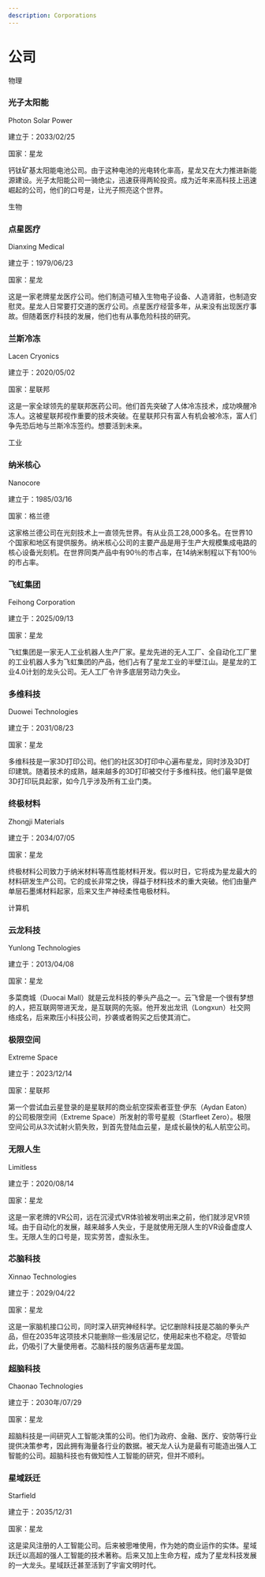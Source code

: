 ```yaml
---
description: Corporations
---
```


# 公司

物理


### &#xD;光子太阳能&#xD;

Photon Solar Power

建立于：2033/02/25

国家：星龙

钙钛矿基太阳能电池公司。由于这种电池的光电转化率高，星龙又在大力推进新能源建设。光子太阳能公司一骑绝尘，迅速获得两轮投资。成为近年来高科技上迅速崛起的公司，他们的口号是，让光子照亮这个世界。

生物


### &#xD;点星医疗&#xD;

Dianxing Medical

建立于：1979/06/23

国家：星龙

这是一家老牌星龙医疗公司。他们制造可植入生物电子设备、人造肾脏，也制造安慰灵。星龙人日常要打交道的医疗公司。点星医疗经营多年，从来没有出现医疗事故。但随着医疗科技的发展，他们也有从事危险科技的研究。

### &#xD;兰斯冷冻&#xD;

Lacen Cryonics

建立于：2020/05/02

国家：星联邦

这是一家全球领先的星联邦医药公司。他们首先突破了人体冷冻技术，成功唤醒冷冻人。这被星联邦视作重要的技术突破。在星联邦只有富人有机会被冷冻，富人们争先恐后地与兰斯冷冻签约。想要活到未来。

工业


### &#xD;纳米核心&#xD;

Nanocore

建立于：1985/03/16

国家：格兰德

这家格兰德公司在光刻技术上一直领先世界。有从业员工28,000多名。在世界10个国家和地区有提供服务。纳米核心公司的主要产品是用于生产大规模集成电路的核心设备光刻机。在世界同类产品中有90％的市占率，在14纳米制程以下有100％的市占率。

### &#xD;飞虹集团&#xD;

Feihong Corporation

建立于：2025/09/13

国家：星龙

飞虹集团是一家无人工业机器人生产厂家。星龙先进的无人工厂、全自动化工厂里的工业机器人多为飞虹集团的产品，他们占有了星龙工业的半壁江山。是星龙的工业4.0计划的龙头公司。无人工厂令许多底层劳动力失业。

### &#xD;多维科技&#xD;

Duowei Technologies

建立于：2031/08/23

国家：星龙

多维科技是一家3D打印公司。他们的社区3D打印中心遍布星龙，同时涉及3D打印建筑。随着技术的成熟，越来越多的3D打印被交付于多维科技。他们最早是做3D打印玩具起家，如今几乎涉及所有工业门类。

### &#xD;终极材料&#xD;

Zhongji Materials

建立于：2034/07/05

国家：星龙

终极材料公司致力于纳米材料等高性能材料开发。假以时日，它将成为星龙最大的材料研发生产公司。它的成长非常之快，得益于材料技术的重大突破。他们由量产单层石墨烯材料起家，后来又生产神经柔性电极材料。

计算机


### &#xD;云龙科技&#xD;

Yunlong Technologies

建立于：2013/04/08

国家：星龙

多菜商城（Duocai Mall）就是云龙科技的拳头产品之一。云飞曾是一个很有梦想的人，把互联网带进天龙，是互联网的先驱。他开发出龙讯（Longxun）社交网络成名，后来欺压小科技公司，抄袭或者购买之后使其消亡。

### &#xD;极限空间&#xD;

Extreme Space

建立于：2023/12/14

国家：星联邦

第一个尝试血云星登录的是星联邦的商业航空探索者亚登·伊东（Aydan Eaton）的公司极限空间（Extreme Space）所发射的零号星舰（Starfleet Zero）。极限空间公司从3次试射火箭失败，到首先登陆血云星，是成长最快的私人航空公司。

### &#xD;无限人生&#xD;

Limitless

建立于：2020/08/14

国家：星龙

这是一家老牌的VR公司，远在沉浸式VR体验被发明出来之前，他们就涉足VR领域。由于自动化的发展，越来越多人失业，于是就使用无限人生的VR设备虚度人生。无限人生的口号是，现实劳苦，虚拟永生。

### &#xD;芯脑科技&#xD;

Xinnao Technologies

建立于：2029/04/22

国家：星龙

这是一家脑机接口公司，同时深入研究神经科学。记忆删除科技是芯脑的拳头产品，但在2035年这项技术只能删除一些浅层记忆，使用起来也不稳定。尽管如此，仍吸引了大量使用者。芯脑科技的服务店遍布星龙国。

### &#xD;超脑科技&#xD;

Chaonao Technologies

建立于：2030年/07/29

国家：星龙

超脑科技是一间研究人工智能决策的公司。他们为政府、金融、医疗、安防等行业提供决策参考，因此拥有海量各行业的数据。被天龙人认为是最有可能造出强人工智能的公司。超脑科技也有做知性人工智能的研究，但并不顺利。

### &#xD;星域跃迁&#xD;

Starfield

建立于：2035/12/31

国家：星龙

这是梁风注册的人工智能公司。后来被思唯使用，作为她的商业运作的实体。星域跃迁以高超的强人工智能的技术著称。后来又加上生命方程，成为了星龙科技发展的一大龙头。星域跃迁甚至活到了宇宙文明时代。
